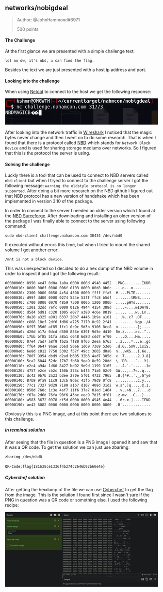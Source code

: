 ## networks/nobigdeal

>Author: @JohnHammond#6971
>
>500 points

#### The Challenge

At the first glance we are presented with a simple challenge text:
```
lol no dw, it's nbd, u can find the flag.
```

Besides the text we are just presented with a host ip address and port.


#### Looking into the challenge

When using [Netcat](https://netcat.sourceforge.net/) to connect to the host we get the following response:

![alt text](./response.png "Response from server when connecting with Netcat")

After looking into the network traffic in [Wireshark](https://netcat.sourceforge.net/) I noticed that the magic bytes never change and then I went on to do some research. That is when I found that there is a protocol called [NBD](https://github.com/NetworkBlockDevice/nbd/blob/master/doc/proto.md) which stands for `Network Block Device` and is used for sharing storage mediums over networks. So I figured that this is the protocol the server is using.

#### Solving the challenge

Luckly there is a tool that can be used to connect to NBD servers called `nbd-client` but when I tryed to connect to the challenge server I got the following message: `warning the oldstyle protocol is no longer supported`. After doing a bit more research on the NBD github I figured out that NBD protocol has a new version of handshake which has been implemented in version 3.10 of the package.

In order to connect to the server I needed an older version which I found at the [NBD Surceforge](https://sourceforge.net/projects/nbd/files/nbd/). After downloading and installing an older version of the package I was finally able to connect to the server using following command:
```
sudo nbd-client challenge.nahamcon.com 30434 /dev/nbd0
```

It executed without errors this time, but when I tried to mount the shared volume I got another error:
```
/mnt is not a block device.
```
This was unexpected so I decided to do a hex dump of the NBD volume in order to inspect it and I got the following result:
```
00000000: 8950 4e47 0d0a 1a0a 0000 000d 4948 4452  .PNG........IHDR
00000010: 0000 006f 0000 006f 0103 0000 00d8 0b0c  ...o...o........
00000020: 2300 0000 0650 4c54 4500 0000 ffff ffa5  #....PLTE.......
00000030: d99f dd00 0000 0274 524e 53ff ffc8 b5df  .......tRNS.....
00000040: c700 0000 0970 4859 7300 000b 1200 000b  .....pHYs.......
00000050: 1201 d2dd 7efc 0000 0126 4944 4154 388d  ....~....&IDAT8.
00000060: d5d4 bd91 c320 1005 e077 a380 4c6e 8019  ..... ...w..Ln..
00000070: da20 a325 a901 6337 20b7 4446 1b9a a101  . .%..c7 .DF....
00000080: c808 18ef 2df6 fd06 a725 7170 8c92 2f41  ....-....%qp../A
00000090: 6f97 05d0 af85 ffc1 0c9c 5d3b 9106 8cc8  o.........];....
000000a0: 426d b17a 0dcd d300 833e 639f 9d5e d410  Bm.z.....>c..^..
000000b0: 17bb bf85 51fa a8a1 c648 6d8d cdd7 ef90  ....Q....Hm.....
000000c0: 07e4 7ad7 a8f9 fb2a ff80 8f65 2eea 6763  ..z....*...e..gc
000000d0: ff64 0647 9aae 356d 56e6 1d69 7369 53e6  .d.G..5mV..isiS.
000000e0: 6e8d c812 7758 5302 f57f 49cc 3665 d0a6  n...wXS...I.6e..
000000f0: 7807 9954 dbd9 d2ad b605 32b3 4ad7 385d  x..T......2.J.8]
00000100: 5ca2 6044 52dc 17b7 fb60 9ea9 8e59 28dd  \.`DR....`...Y(.
00000110: e2c4 a94a 1d60 8427 bd92 9e9d 1199 3165  ...J.`.'......1e
00000120: 4757 e2ce cb2c 150b 373c b4f5 71a0 02c9  GW...,..7<..q...
00000130: dc42 9b7b 2a23 b3ee 270e 5f01 4722 7965  .B.{*#..'._.G"ye
00000140: 87b9 9fa9 11c9 13cb 9dec 43fb 79d9 0fc8  ..........C.y...
00000150: 77c1 7327 9d29 7180 a1b7 d107 408d 31d2  w.s'.)q.....@.1.
00000160: 050d 768c 1c3e 4ef7 11f6 37a7 01ed 1464  ..v..>N...7....d
00000170: f67a 2d6d 76fa 98f6 43be eec9 7d15 df01  .z-mv...C...}...
00000180: a583 3672 0978 cf5d 0000 0000 4945 4e44  ..6r.x.]....IEND
00000190: ae42 6082 0000 0000 0000 0000 0000 0000  .B`.............

```
Obviously this is a PNG image, and at this point there are two solutions to this challenge.

##### In terminal solution

After seeing that the file in question is a PNG image I opened it and saw that it was a QR code. To get the solution we can just use zbarimg:

```
zbarimg /dev/nbd0

QR-Code:flag{181638ce1336f4b274c2646b92b60e4e}
```

##### Cyberchef solution

After getting the hexdump of the file we can use [Cyberchef](https://gchq.github.io/CyberChef/) to get the flag from the image. This is the solution I found first since I wasn't sure if the PNG in question was a QR code or something else. I used the following recipe:

![alt text](./solution.png "Getting the flag by using Cyberchef")

